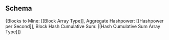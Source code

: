 ## Schema

{Blocks to Mine: [[Block Array Type]],
Aggregate Hashpower: [[Hashpower per Second]],
Block Hash Cumulative Sum: [[Hash Cumulative Sum Array Type]]}
